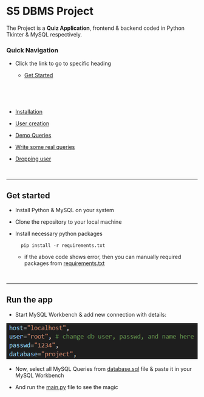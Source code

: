 # S5 DBMS Project
The Project is a **Quiz Application**, frontend & backend coded in Python Tkinter & MySQL respectively. 

### Quick Navigation

* Click the link to go to specific heading

  * [Get Started](#Get-Started)


<br>
<br>
<br>

  * [Installation](#Run-setup-file)

  * [User creation](#User-creation)

  * [Demo Queries](#Demo-Queries)

  * [Write some real queries](#Write-some-real-queries)

  * [Dropping user](#Dropping-user)


<br>

<!-- ------------------------------------------- -->

---

## Get started

* Install Python & MySQL on your system

* Clone the repository to your local machine 

* Install necessary python packages

        pip install -r requirements.txt
    * if the above code shows error, then you can manually required packages from [requirements.txt](https://github.com/004Ajay/DBMS-Project/blob/main/requirements.txt)         

<br>

<!-- ------------------------------------------- -->

---

## Run the app

* Start MySQL Workbench & add new connection with details:

![db image](images/readme_imgs/db%20image.png)

* Now, select all MySQL Queries from [database.sql](https://github.com/004Ajay/DBMS-Project/blob/main/database.sql) file & paste it in your MySQL Workbench

* And run the [main.py](https://github.com/004Ajay/DBMS-Project/blob/main/main.py) file to see the magic



<!-- ------------------------------------------- -->


<!-- ------------------------------------------- -->


<!-- ------------------------------------------- -->






